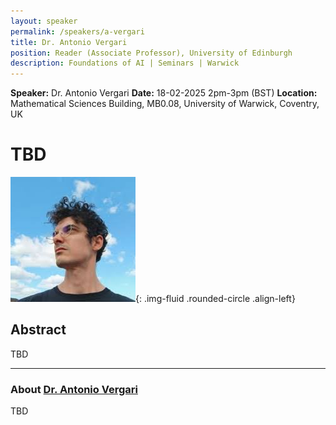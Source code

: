 ```yaml
---
layout: speaker
permalink: /speakers/a-vergari
title: Dr. Antonio Vergari
position: Reader (Associate Professor), University of Edinburgh 
description: Foundations of AI | Seminars | Warwick
---
```


**Speaker:** Dr. Antonio Vergari
**Date:** 18-02-2025 2pm-3pm (BST)
**Location:** Mathematical Sciences Building, MB0.08, University of Warwick, Coventry, UK

# TBD

![Dr. Antonio Vergari](/assets/img/vergari.jpg){: .img-fluid .rounded-circle .align-left}

## Abstract

TBD

---

### About [Dr. Antonio Vergari](http://nolovedeeplearning.com)

TBD
